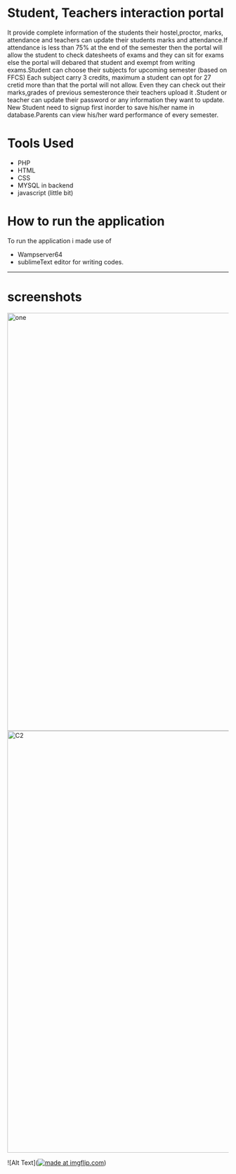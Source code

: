 # Student, Teachers interaction portal 
It provide complete information of the students their hostel,proctor, marks, attendance and teachers can update their students marks and attendance.If attendance is less than 75% at the end of the semester then the portal will allow the student to check datesheets of exams and they can sit for exams else the portal will debared that student and  exempt from writing exams.Student can choose their subjects for upcoming semester (based on FFCS) Each subject carry 3 credits, maximum a student can opt for 27  cretid more than that the portal will not allow. Even they can check out their marks,grades of previous semesteronce their teachers upload it .Student or teacher can update their password or any information they want to update. New Student need to signup first inorder to save his/her name in database.Parents can view his/her ward performance of every semester. 
# Tools Used
* PHP
* HTML
* CSS
* MYSQL in backend
* javascript (little bit)
# How to run the application 
To run the application i made use of 
* Wampserver64 
* sublimeText editor for writing codes.
---
# screenshots
<img width="949" alt="one" src="https://user-images.githubusercontent.com/59432256/71685285-d68f3600-2dbd-11ea-85fc-6b9d630c2dbb.PNG">
<img width="958" alt="C2" src="https://user-images.githubusercontent.com/59432256/71739439-7365d800-2e7f-11ea-9d99-cc628ea82541.PNG">


![Alt Text](<a href="https://imgflip.com/gif/3l3jnv"><img src="https://i.imgflip.com/3l3jnv.gif" title="made at imgflip.com"/></a>)
